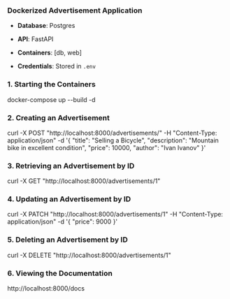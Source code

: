 ### Dockerized Advertisement Application

- **Database**: Postgres
- **API**: FastAPI

- **Containers**: [db, web]  
- **Credentials**: Stored in `.env`

### 1. Starting the Containers

docker-compose up --build -d

### 2. Creating an Advertisement

curl -X POST "http://localhost:8000/advertisements/" -H "Content-Type: application/json" -d '{
  "title": "Selling a Bicycle",
  "description": "Mountain bike in excellent condition",
  "price": 10000,
  "author": "Ivan Ivanov"
}'

### 3. Retrieving an Advertisement by ID

curl -X GET "http://localhost:8000/advertisements/1"

### 4. Updating an Advertisement by ID

curl -X PATCH "http://localhost:8000/advertisements/1" -H "Content-Type: application/json" -d '{
  "price": 9000
}'

### 5. Deleting an Advertisement by ID

curl -X DELETE "http://localhost:8000/advertisements/1"

### 6. Viewing the Documentation

http://localhost:8000/docs
